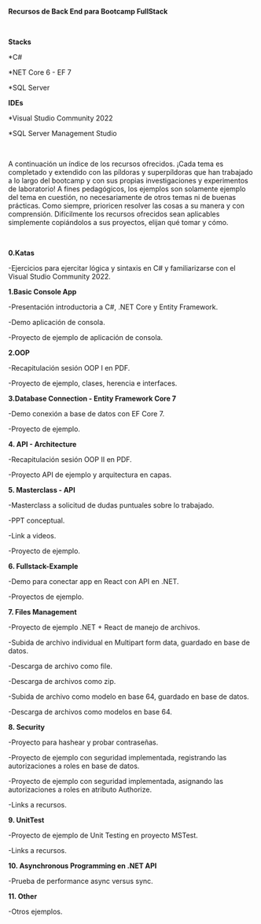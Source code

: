 <p><b>Recursos de Back End para Bootcamp FullStack</b></p>
</br>
<p><b>Stacks</b></p>
<p>*C#</p>
<p>*NET Core 6 - EF 7</p>
<p>*SQL Server</p>
<p><b>IDEs</b></p>
<p>*Visual Studio Community 2022</p>
<p>*SQL Server Management Studio</p>

</br>
<p>A continuación un índice de los recursos ofrecidos. ¡Cada tema es completado y extendido con las píldoras y superpíldoras que han trabajado a lo largo del bootcamp y con sus propias investigaciones y experimentos de laboratorio! A fines pedagógicos, los ejemplos son solamente ejemplo del tema en cuestión, no necesariamente de otros temas ni de buenas prácticas. Como siempre, prioricen resolver las cosas a su manera y con comprensión. Difícilmente los recursos ofrecidos sean aplicables simplemente copiándolos a sus proyectos, elijan qué tomar y cómo.</p>
</br>

<p><b>0.Katas</b></p>
<p>-Ejercicios para ejercitar lógica y sintaxis en C# y familiarizarse con el Visual Studio Community 2022.</p>
<p><b>1.Basic Console App</b></p>
<p>-Presentación introductoria a C#, .NET Core y Entity Framework.</p>
<p>-Demo aplicación de consola.</p>
<p>-Proyecto de ejemplo de aplicación de consola.</p>
<p><b>2.OOP</b></p>
<p>-Recapitulación sesión OOP I en PDF.</p>
<p>-Proyecto de ejemplo, clases, herencia e interfaces.</p>
<p><b>3.Database Connection - Entity Framework Core 7</b></p>
<p>-Demo conexión a base de datos con EF Core 7.</p>
<p>-Proyecto de ejemplo.</p>
<p><b>4. API - Architecture</b></p>
<p>-Recapitulación sesión OOP II en PDF.</p>
<p>-Proyecto API de ejemplo y arquitectura en capas.</p>
<p><b>5. Masterclass - API</b></p>
<p>-Masterclass a solicitud de dudas puntuales sobre lo trabajado.</p>
<p>-PPT conceptual.</p>
<p>-Link a videos.</p>
<p>-Proyecto de ejemplo.</p>
<p><b>6. Fullstack-Example</b></p>
<p>-Demo para conectar app en React con API en .NET.</p>
<p>-Proyectos de ejemplo.</p>
<p><b>7. Files Management</b></p>
<p>-Proyecto de ejemplo .NET + React de manejo de archivos.</p>
<p>-Subida de archivo individual en Multipart form data, guardado en base de datos.</p>
<p>-Descarga de archivo como file.</p>
<p>-Descarga de archivos como zip.</p>
<p>-Subida de archivo como modelo en base 64, guardado en base de datos.</p>
<p>-Descarga de archivos como modelos en base 64.</p>
<p><b>8. Security</b></p>
<p>-Proyecto para hashear y probar contraseñas.</p>
<p>-Proyecto de ejemplo con seguridad implementada, registrando las autorizaciones a roles en base de datos.</p>
<p>-Proyecto de ejemplo con seguridad implementada, asignando las autorizaciones a roles en atributo Authorize.</p>
<p>-Links a recursos.</p>
<p><b>9. UnitTest</b></p>
<p>-Proyecto de ejemplo de Unit Testing en proyecto MSTest.
<p>-Links a recursos.</p>
<p><b>10. Asynchronous Programming en .NET API</b></p>
<p>-Prueba de performance async versus sync.</p>
<p><b>11. Other</b></p>
<p>-Otros ejemplos.</p>
